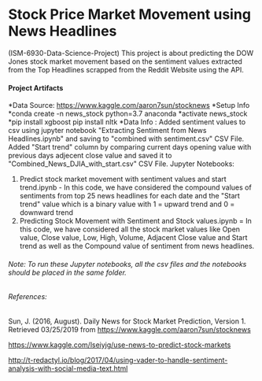 # Stock Price Market Movement using News Headlines
(ISM-6930-Data-Science-Project)
This project is about predicting the DOW Jones stock market movement based on the sentiment values extracted from the Top Headlines scrapped from the Reddit Website using the API.

#### Project Artifacts
*Data Source: https://www.kaggle.com/aaron7sun/stocknews
*Setup Info
  *conda create -n news_stock python=3.7 anaconda
  *activate news_stock
  *pip install xgboost pip install nltk
*Data Info :
Added sentiment values to csv using jupyter notebook "Extracting Sentiment from News Headlines.ipynb" and saving to "combined with sentiment.csv" CSV File.
Added "Start trend" column by comparing current days opening value with previous days adjecent close value and saved it to "Combined_News_DJIA_with_start.csv" CSV File.
Jupyter Notebooks:

1. Predict stock market movement with sentiment values and start trend.ipynb - In this code, we have considered the compound values of sentiments from top 25 news headlines for each date and the "Start trend" value which is a binary value with 1 = upward trend and 0 = downward trend
2. Predicting Stock Movement with Sentiment and Stock values.ipynb = In this code, we have considered all the stock market values like Open value, Close value, Low, High, Volume, Adjacent Close value and Start trend as well as the Compound value of sentiment from news headlines.

###### Note: To run these Jupyter notebooks, all the csv files and the notebooks should be placed in the same folder.

###### References:
Sun, J. (2016, August). Daily News for Stock Market Prediction, Version 1. Retrieved 03/25/2019 from https://www.kaggle.com/aaron7sun/stocknews

https://www.kaggle.com/lseiyjg/use-news-to-predict-stock-markets

http://t-redactyl.io/blog/2017/04/using-vader-to-handle-sentiment-analysis-with-social-media-text.html
